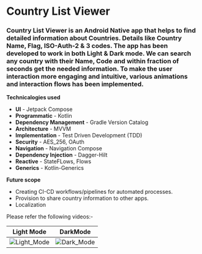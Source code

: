 # Country List Viewer

### Country List Viewer is an Android Native app that helps to find detailed information about Countries. Details like Country Name, Flag, ISO-Auth-2 & 3 codes. The app has been developed to work in both Light & Dark mode. We can search any country with their Name, Code and within fraction of seconds get the needed information. To make the user interaction more engaging and intuitive, various animations and interaction flows has been implemented.

**Technicalogies used**
- **UI** - Jetpack Compose
- **Programmatic** - Kotlin
- **Dependency Management** - Gradle Version Catalog
- **Architecture** - MVVM
- **Implementation** - Test Driven Development (TDD)
- **Security** - AES_256, OAuth
- **Navigation** - Navigation Compose
- **Dependency Injection** - Dagger-Hilt
- **Reactive** - StateFLows, Flows
- **Generics** - Kotlin-Generics


**Future scope**
- Creating CI-CD workflows/pipelines for automated processes.
- Provision to share country information to other apps.
- Localization

Please refer the following videos:-

  Light Mode   |   DarkMode                            
:-------------:|:-------------:     
![Light_Mode](https://github.com/user-attachments/assets/656ab5ee-fc78-40cf-8a02-d7c753b6354e)|![Dark_Mode](https://github.com/user-attachments/assets/49e4c0e2-b50a-4be4-9178-b074e1634328)







